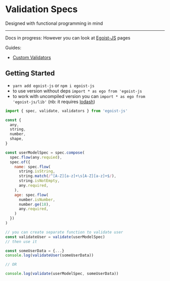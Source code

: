 # Validation Specs
Designed with functional programming in mind
***
Docs in progress:
However you can look at [Egoist-JS](https://shalimov.github.io/egoist-js) pages

Guides:
- [Custom Validators](/tutorial-custom-validators.html)

## Getting Started

- `yarn add egoist-js` or `npm i egoist-js`
- to use version without deps `import * as ego from 'egoist-js`
- to work with uncompiled version you can `import * as ego from 'egoist-js/lib'` (nb: it requires [lodash](https://github.com/lodash/lodash/wiki/FP-Guide))

```javascript
import { spec, validate, validators } from 'egoist-js'

const {
  any,
  string,
  number,
  shape,
}

const userModelSpec = spec.compose(
  spec.flow(any.requied),
  spec.of({
    name: spec.flow(
      string.isString,
      string.match(/^[A-Z][a-z]+\s[A-Z][a-z]+$/),
      string.isNotEmpty,
      any.required,
    ),
    age: spec.flow(
      number.isNumber,
      number.ge(18),
      any.required,
    )
  })
)

// you can create separate function to validate user
const validateUser = validate(userModelSpec)
// then use it 

const someUserData = {...}
console.log(validateUser(someUserData))

// OR

console.log(validate(userModelSpec, someUserData))
```